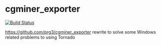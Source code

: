 # cgminer_exporter

[![Build Status](http://drone.local/api/badges/kamikadzem22/cgminer_exporter/status.svg)](http://drone.local/kamikadzem22/cgminer_exporter)

https://github.com/prg3/cgminer_exporter rewrite to solve some Windows related problems to using Tornado
